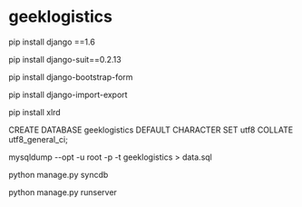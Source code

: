 # geeklogistics

pip install django ==1.6

pip install django-suit==0.2.13

pip install django-bootstrap-form 

pip install django-import-export

pip install xlrd

CREATE DATABASE geeklogistics DEFAULT CHARACTER SET utf8 COLLATE utf8_general_ci;

mysqldump --opt -u root -p -t geeklogistics > data.sql

python manage.py syncdb

python manage.py runserver


